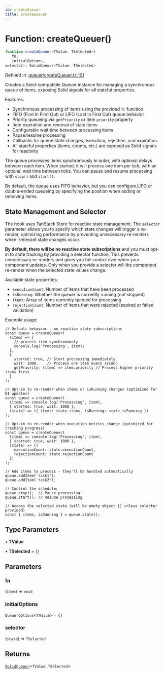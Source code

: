 ```yaml
---
id: createQueuer
title: createQueuer
---
```


<!-- DO NOT EDIT: this page is autogenerated from the type comments -->

# Function: createQueuer()

```ts
function createQueuer<TValue, TSelected>(
   fn, 
   initialOptions, 
selector): SolidQueuer<TValue, TSelected>
```

Defined in: [queuer/createQueuer.ts:101](https://github.com/TanStack/persister/blob/main/packages/solid-persister/src/queuer/createQueuer.ts#L101)

Creates a Solid-compatible Queuer instance for managing a synchronous queue of items, exposing Solid signals for all stateful properties.

Features:
- Synchronous processing of items using the provided `fn` function
- FIFO (First In First Out) or LIFO (Last In First Out) queue behavior
- Priority queueing via `getPriority` or item `priority` property
- Item expiration and removal of stale items
- Configurable wait time between processing items
- Pause/resume processing
- Callbacks for queue state changes, execution, rejection, and expiration
- All stateful properties (items, counts, etc.) are exposed as Solid signals for reactivity

The queue processes items synchronously in order, with optional delays between each item. When started, it will process one item per tick, with an optional wait time between ticks. You can pause and resume processing with `stop()` and `start()`.

By default, the queue uses FIFO behavior, but you can configure LIFO or double-ended queueing by specifying the position when adding or removing items.

## State Management and Selector

The hook uses TanStack Store for reactive state management. The `selector` parameter allows you
to specify which state changes will trigger a re-render, optimizing performance by preventing
unnecessary re-renders when irrelevant state changes occur.

**By default, there will be no reactive state subscriptions** and you must opt-in to state
tracking by providing a selector function. This prevents unnecessary re-renders and gives you
full control over when your component updates. Only when you provide a selector will the
component re-render when the selected state values change.

Available state properties:
- `executionCount`: Number of items that have been processed
- `isRunning`: Whether the queuer is currently running (not stopped)
- `items`: Array of items currently queued for processing
- `rejectionCount`: Number of items that were rejected (expired or failed validation)

Example usage:
```tsx
// Default behavior - no reactive state subscriptions
const queue = createQueuer(
  (item) => {
    // process item synchronously
    console.log('Processing', item);
  },
  {
    started: true, // Start processing immediately
    wait: 1000,    // Process one item every second
    getPriority: (item) => item.priority // Process higher priority items first
  }
);

// Opt-in to re-render when items or isRunning changes (optimized for UI updates)
const queue = createQueuer(
  (item) => console.log('Processing', item),
  { started: true, wait: 1000 },
  (state) => ({ items: state.items, isRunning: state.isRunning })
);

// Opt-in to re-render when execution metrics change (optimized for tracking progress)
const queue = createQueuer(
  (item) => console.log('Processing', item),
  { started: true, wait: 1000 },
  (state) => ({
    executionCount: state.executionCount,
    rejectionCount: state.rejectionCount
  })
);

// Add items to process - they'll be handled automatically
queue.addItem('task1');
queue.addItem('task2');

// Control the scheduler
queue.stop();  // Pause processing
queue.start(); // Resume processing

// Access the selected state (will be empty object {} unless selector provided)
const { items, isRunning } = queue.state();
```

## Type Parameters

• **TValue**

• **TSelected** = \{\}

## Parameters

### fn

(`item`) => `void`

### initialOptions

`QueuerOptions`\<`TValue`\> = `{}`

### selector

(`state`) => `TSelected`

## Returns

[`SolidQueuer`](../../../interfaces/solidqueuer.md)\<`TValue`, `TSelected`\>
